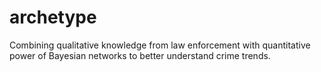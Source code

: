 archetype
=========

Combining qualitative knowledge from law enforcement with quantitative power of Bayesian networks to better understand crime trends.
